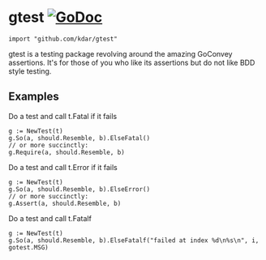 
# gtest [![GoDoc](https://godoc.org/github.com/kdar/gtest?status.png)](http://godoc.org/github.com/kdar/gtest)

    import "github.com/kdar/gtest"

gtest is a testing package revolving around the amazing
GoConvey assertions. It's for those of you who like its assertions
but do not like BDD style testing.

## Examples

Do a test and call t.Fatal if it fails

	g := NewTest(t)
	g.So(a, should.Resemble, b).ElseFatal()
	// or more succinctly:
	g.Require(a, should.Resemble, b)

Do a test and call t.Error if it fails

	g := NewTest(t)
	g.So(a, should.Resemble, b).ElseError()
	// or more succinctly:
	g.Assert(a, should.Resemble, b)

Do a test and call t.Fatalf

	g := NewTest(t)
	g.So(a, should.Resemble, b).ElseFatalf("failed at index %d\n%s\n", i, gotest.MSG)
